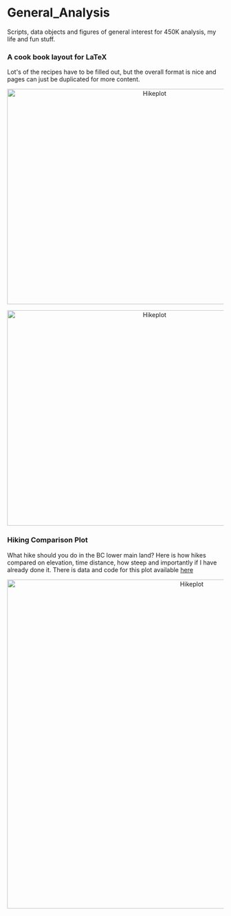 # General_Analysis
Scripts, data objects and figures of general interest for 450K analysis, my life and fun stuff.

### A cook book layout for LaTeX
Lot's of the recipes have to be filled out, but the overall format is nice and pages can just  be duplicated for more content. 

<p align="center">
  <a href="https://github.com/redgar598/General_Analysis/tree/master/Cookbook">
<img src="https://github.com/redgar598/General_Analysis/blob/master/Cookbook/cookbooksample.jpeg" alt="Hikeplot" width="670" height="500">
  </a>
</p>

<p align="center">
  <a href="https://github.com/redgar598/General_Analysis/tree/master/Cookbook">
<img src="https://redgar598.github.io/General_Analysis/blob/master/Cookbook/cookbooksample.jpeg" alt="Hikeplot" width="670" height="500">
  </a>
</p>


### Hiking Comparison Plot

What hike should you do in the BC lower main land? Here is how hikes compared on elevation, time distance, how steep and importantly if I have already done it. There is data and code for this plot available [here](https://github.com/redgar598/General_Analysis/tree/master/hike_plot)


<p align="center">
  <a href="https://github.com/redgar598/General_Analysis/tree/master/hike_plot">
<img src="https://github.com/redgar598/General_Analysis/blob/master/hike_plot/hikes_WCT.jpg" alt="Hikeplot" width="843" height="764">
  </a>
</p>